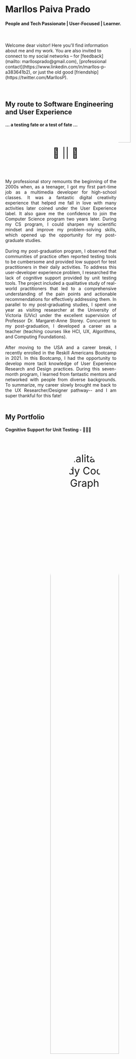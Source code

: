# Marllos Paiva Prado 
#### People and Tech Passionate \| User-Focused \| Learner.


<img src="lZgWcQEQ_400x400.jpg"
     alt="profile photo"
     style="width: 30%;
            height: auto;
            border-radius: 50%;
            float: right;
            margin-lefts: 20px;"/>

            
<br/>
<br/>
Welcome dear visitor! Here you'll find information about me and my work. You are also invited to connect to my social networks – for [feedback](mailto: marllosprado@gmail.com), [professional contact](https://www.linkedin.com/in/marllos-p-a383641b2), or just the old good [friendship](https://twitter.com/MarllosP).



<!--If you landed here, you probably wish to know a bit about me and my work. If it was an accidental click however, no hard feelings… You are still welcome to skim through the page, get to know a bit about me, and connect to my social networks – for feedback, professional contact or just plain good old friendship. <img src="ICQ-icon.png" alt="ICQ icon"
style="float: bottom; margin-right: 10px; width: 5%; height: auto;" />
 <a href="https://icq.im/marllosp"> <img src="ICQ-icon.png" alt="ICQ icon" style= "margin:0; padding:0; float:bottom; width: 3%; height: auto;"/> </a> 
-->

<br/>
<br/>
<br/>

<!--
####
* * *
####


## Me in less than 200 words
#### A mix of curiosity, accessibility and avocados. 


<p style="padding: 30px; font-size: xx-large; text-align: center;"> 🦝 + 👨‍🦽 + 🥑 </p>

<div style="text-align: justify">
Long story short, I was a young STEAM (Science, Technology, Engineering, and Mathematics) passionate boy, born in the 80/90’s, who grew up into a 36-year-old User Experience (UX) enthusiast, tech curious, and nature lover. So yes, the child alive inside me keeps bugging me to constantly analyze my numerous daily experiences as a user going from the new gadgets and packages on the market shelf to the accessibility issues in the closest pharmacy store -- which weirdly request that people have a car in order to get tested for Covid-19 (no, no pedestrian in the drive-thru, nor alternative option)! It is also this inner energy that motivates me to disassemble and reassemble my (and my friends') broken devices, just for the sake of curiosity and self-compensation if I succeed in bringing them back to life. Oh, and last but not least, there is a lot of this youth solicitude behind the many hours I spent along my life planting the seeds of my foods -- avocados in special, as they look too chock-full of life to be trashed away after giving me a delicious matinal avo-shake!
</div>


<br/>
<br/>
<br/>
-->
## My route to Software Engineering and  User Experience
#### ... a testing fate or a test of fate ...

<p style="padding: 30px; font-size: xx-large; text-align: center;">  🐜 || 🎲 </p>

<div style="text-align: justify">
My professional story remounts the beginning of the 2000s when, as a teenager, I got my first part-time job as a multimedia developer for high-school classes. It was a fantastic digital creativity experience that helped me fall in love with many activities later coined under the User Experience label. It also gave me the confidence to join the Computer Science program two years later. During my CS program, I could sharpen my scientific mindset and improve my problem-solving skills, which opened up the opportunity for my post-graduate studies.
<br/>     
<br/>     
During my post-graduation program, I observed that communities of practice often reported testing tools to be cumbersome and provided low support for test practitioners in their daily activities. To address this user-developer experience problem, I researched the lack of cognitive support provided by unit testing tools. The project included a qualitative study of real-world practitioners that led to a comprehensive understanding of the pain points and actionable recommendations for effectively addressing them. In parallel to my post-graduating studies, I spent one year as visiting researcher at the University of Victoria (UVic) under the excellent supervision of Professor Dr. Margaret-Anne Storey. Concurrent to my post-graduation, I developed a career as a teacher (teaching courses like HCI, UX, Algorithms, and Computing Foundations).
<br/>     
<br/>     
After moving to the USA and a career break, I recently enrolled in the Reskill Americans Bootcamp in 2021. In this Bootcamp, I had the opportunity to develop more tacit knowledge of User Experience Research and Design practices. During this seven-month program, I learned from fantastic mentors and networked with people from diverse backgrounds. To summarize, my career slowly brought me back to the UX Researcher/Designer pathway-- and I am super thankful for this fate!
<br/>     
<br/>     

</div>

## My Portfolio

#### Cognitive Support for Unit Testing - 🧠🧪🧠

<p style="padding: 30px; font-size: xx-large; text-align: center;"> 
<img src="graph.PNG" alt="Qualitative Study Coding Graph" style="width: 70%; height: auto; border-radius: 100%; float: center;"/>
</p> 

<div style="text-align: justify">
In this project I identified and characterized a research problem regarding the lack of user research for testing tools. I planned, conducted, and analyzed a qualitative study of practitioners to further understand the problem in the unit testing domain. The project's results and contributions include a framework and research agenda. They serve as actionable instruments for the testing community to incorporate practical improvements in cognitive support provided by current and future testing tools. Cognitive support is a key concept in offloading the users' memory during tools usage and has a direct impact on the improvement of the user experience during the tasks performed.
</div>
[See more about this project...](https://github.com/pradoprojects/Publications)

<br/>
<br/>

#### HCI/UX Classes - 📚📚📚

<p style="padding: 30px; font-size: xx-large; text-align: center;"> 
<img src="./uxlogo.png" alt="Data Structure Logo" style="width: 70%; height: auto; border-radius: 0%; float: center;"/>
</p> 

<div style="text-align: justify">
Here you can check materials and videos from my HCI and UX classes.
</div>
[See more about this project...](https://github.com/pradoprojects/UX-Classes)

<br/>
<br/>


#### Seedlers App - 🍅🥕🥔 [In Progress]

<p style="padding: 30px; font-size: xx-large; text-align: center;"> 
<img src="Seedlerslogo.png" alt="Seedlers Logo" style="width: 50%; height: auto; border-radius: 0%; float: center;"/>
</p> 

<div style="text-align: justify">
This is an ongoing project to design an app that will let plant enthusiasts connect to each other and share seeds/cuttings/ tips of their plants with other gardeners. The idea is to leverage users' well-being and environmentally sustainable attitudes by nurturing communities that share a common interest in plants.
</div>
[See more about this project...](https://github.com/pradoprojects/Seedlers)

<br/>
<br/>


#### LetMHelp! App - 📱🎓📱

<p style="padding: 30px; font-size: xx-large; text-align: center;"> 
<img src="LetMhelp!.png" alt="Seedlers Logo" style="width: 50%; height: auto; border-radius: 0%; float: center;"/>
</p> 

<div style="text-align: justify">
LetMHelp! was designed under the Reskill Americans Program as a team project carried out by my teammates and me. We had to design and implement an App to support self-learning students to find and connect to voluntary tutors in the tech field. I was the UX/UI designer of my team and my duties involved going through the Defining, Ideating, and Prototyping stages. I was also responsible for defining and designing the name and logo of the App. 
</div>
[See more about this project...](https://github.com/pradoprojects/Self-Learning-App)

<br/>
<br/>


#### WorldCitizen DonActor App - 🎁👖🎁

<p style="padding: 30px; font-size: xx-large; text-align: center;"> 
<img src="DonActor.png" alt="Seedlers Logo" style="width: 20%; height: auto; border-radius: 0%; float: center;"/>
</p> 

<div style="text-align: justify">
DonActor App was my first project at Reskill Americans Program. The app was intended to facilitate the donation process of clothes. In this project, I conducted the five design thinking stages (Empathize, Define, Ideate, Prototype, Test). I designed the UX/UI for the app as well as the name and Logo.
</div>
[See more about this project...](https://github.com/pradoprojects/DonActor)

<br/>
<br/>

#### SiAC - 👩‍🌾🧪👨‍🌾 

<p style="padding: 30px; font-size: xx-large; text-align: center;"> 
<img src="siaclogo.jpg" alt="SiAC Logo" style="width: 40%; height: auto; border-radius: 0%; float: center;"/>
</p> 

<div style="text-align: justify">
I developed this system to help automate the process of evaluation between employees of a corporation that I worked for, in the Agricultural Research field.</div>
[See more about this project...](https://github.com/pradoprojects/SiAC)

<br/>
<br/>



#### Algorithms and Programming for Beginners - 👩‍💻🧩👨‍💻

<p style="padding: 30px; font-size: xx-large; text-align: center;"> 
<img src="apb.jpg" alt="Project APB Photo" style="width: 70%; height: auto; border-radius: 50%; float: center;"/>
</p> 

<div style="text-align: justify">
The APB project was devoted to Brazilian high-school-level students that wished to learn how to program. The project focused on developing their algorithmic thinking in an innovative and unprecedented class experience - rather than just focusing on a programming language in the traditional way.
<br/>
<br/>
The project encompassed playful activities such as handcrafting bracelets with the student's initials in binary ASCII representation, cardboard games, problem-solving challenges, and team challenges mixed with computer programing.
</div>
[See more about this project...](https://github.com/pradoprojects/Project-APB)

<br/>
<br/>

#### Master Degree - 📚📚📚

<p style="padding: 30px; font-size: xx-large; text-align: center;"> 
<img src="./Testing strategy.png" alt="Data Structure Logo" style="width: 70%; height: auto; border-radius: 0%; float: center;"/>
</p> 

<div style="text-align: justify">
In this project (2007), I planned, designed, and conducted an experimental study to characterize and evaluate the cost and strength of white-box and black-box testing criteria, comparing object-oriented and procedural programs.
</div>
[See more about this project...](https://github.com/pradoprojects/MasterDegree_Artifacts)

<br/>
<br/>


#### Multimedia Flash Projects - 📚🎞🎨

<p style="padding: 30px; font-size: xx-large; text-align: center;">                                                    
  <img  style="border-radius:50px;" src="animations.png" alt="Screens and characters animated in flash" style="width: 70%; height: auto; border-radius: 0%; float: center;"/>
</p> 

<div style="text-align: justify">
Here you can check multimedia/animation projects for educational purposes that I developed in the early 2000s.
</div>  
[See more about this project...](https://github.com/pradoprojects/Multimedia-Flash-Projects)


<br/>
<br/>

#### Data Structure Classes - 📚📚📚

<p style="padding: 30px; font-size: xx-large; text-align: center;"> 
<img src="https://github.com/pradoprojects/DataStructures_Java/raw/main/dslogo.png" alt="Data Structure Logo" style="width: 70%; height: auto; border-radius: 0%; float: center;"/>
</p> 

<div style="text-align: justify">
Here you can check materials and videos from my Data Structure Classes.
</div>
[See more about this project...](https://github.com/pradoprojects/DataStructures_Java)

<br/>
<br/>

#### Other Projects

<div style="text-align: justify">
<span> <a href="https://github.com/pradoprojects"> <img src="Octocat.svg" alt="GitHub icon" style= "margin:0; padding:0; float:bottom; width: 3%; height: auto;"/> You can also check other projects that I designed/wrote/coded along my career in my GitHub repository. </a> </span>

<br/>
<br/>
     
<span> <a href="https://www.figma.com/@marllos"> <img src="Figma-logo.svg" alt="Figma icon" style= "margin:0; padding:0; float:bottom; width: 2%; height: auto;"/> My Figma profile with some recent works that I designed during my participation at the Reskill Americans Program. </a>  </span>
</div>

<br/>
<br/>
<br/>

## My thoughts on the role of User Experience Research
#### Cuisine with a grain of Class.

<p style="padding: 30px; font-size: xx-large; text-align: center;">  👨‍🍳 && 👨‍🏫 </p>

<div style="text-align: justify">
The same way STEAM activities were a thing way before someone coined a name, I consider that User Experience took the same evolutionary route. Both are an amalgam of practical and multidisciplinary concepts that we finally have a name to designate.

From my perspective, User Experience shares a lot of commonalities with gastronomy and teaching: It doesn’t matter the number of ingredients or load of theoretical knowledge you have at your disposal. If you can’t put things nicely together for YOUR audience you’ll fail to captivate them, convey your message and create a remarkable memory. I am not saying you must be awarded the equivalent to a Michelin or Global Teacher Prize before adventuring yourself into the UX field. But your UX design output must at least provoke similar feelings to that memorable dish that you tasted a decade ago during a trip, in a remote underrated restaurant -- or the classes of that teacher in your old school who immersed you and your classmates in a journey through space and time. In this sense, I’d risk saying that UX is part art, part science, but invariably driven by PURPOSE in every point of decision -- put in or taken out.  

As precisely coined by Louis Sullivan: “form follows function”. This max should guide all the points of decisions in a project that considers UX. This means that the focus for modeling the solution should not be in the product or service alone, but in the story that the person will live when in contact with the designed experience. It can’t come before or after, but along and intertwined in the project. Thus, developing UX skills entail two major aspects: sharpening empathy and critical sense in ourselves. 
</div>

<br/>
#### 👂 Empathy  

<div style="text-align: justify">
Empathy is directly connected to the artistic portion of UX. Without empathy, you can’t wear somebody’s shoes and truly access their necessities, emotions, aims, and claims. Put simply for Marvel fans, lack of empathy in UX is your passport into Wandavision World. For non-marvel fans, lack of empathy is your passport for wishful thinking… You will fail in providing an effective experience because you will be mirroring your inner feelings in the design. It can sound true, vibrant, and energetic to you. But putting in perspective, it is as ineffective as you trying to recognize yourself in a mirror that reflects somebody else’s image.  This is easier said than done, especially in a world that discourages empathy in many areas. The good news is that you can always revive and channel empathy towards design if caring about people is something that triggers your self-reward mechanism. Surely, it does in me.
</div>

<br/>
#### 🔬 Critical Sense

<div style="text-align: justify">
I tend to see critical sense as the main scientific skill demanded in User Experience Research. By sharpening critical sense, you are mastering your ability to take different perspectives in the analyses of the problem. That means you must be relentlessly open to evaluate and reevaluate the problem and the methods employed. You shall visit past successes and failures in similar and opposite projects. You must be willing to break apart and recombine the original problem, flip it upside-down as many times as possible until the “form follows function” key is activated. True critical sense demands high-doses of persistence and resilience to failure. Of course, the “fail fast, learn fast” approach is always welcome when it fits the problem. But as history teaches us, Thomas Edison made around 1K unsuccessful attempts at inventing the light bulb. In such cases, recalibrating the speed of “fast” can be an exercise of humbleness and acknowledging boundaries. Nonetheless, no one can deny the impact that electrical light had on modern life experience.
</div>

<br/>
<br/>
<br/>




## Books and Readings

Below are some book references that I like to read, consult and skim through.

- [Human-Computer Interaction](https://www.amazon.com/dp/0130461091/ref=cm_sw_r_tw_dp_SJFH5RA08NZ6HE6WP983) 
- [Interaction Design: Beyond Human-Computer Interaction by Helen Sharp](https://www.amazon.com/dp/1119547253/ref=cm_sw_r_tw_dp_PCHGZED2CQAB2C2DW180?_encoding=UTF8&psc=1) 
- [The Design of Everyday Things](https://www.amazon.com/Design-Everyday-Things-Revised-Expanded/dp/0465050654)
- [Don't Make Me Think!](https://www.amazon.com/Dont-Make-Me-Think-Usability/dp/0321344758)
- [Writing is Designing](https://rosenfeldmedia.com/books/writing-is-designing/)
- [Prototyping](https://rosenfeldmedia.com/books/prototyping/)
- [The User’s Journey](https://rosenfeldmedia.com/books/storymapping/)
- [Surveys That Work](https://rosenfeldmedia.com/books/surveys-that-work/)
- [Figure It Out: Getting from Information to Understanding](https://rosenfeldmedia.com/books/figure-it-out/)
- [Universal Principles of Design](https://www.amazon.com/Universal-Principles-Design-Revised-Updated/dp/1592535879)
- [Lean UX](https://www.amazon.com/Lean-UX-Applying-Principles-Experience/dp/1449311652)
- [Blind Spot](https://rosenfeldmedia.com/books/blind-spot/)
- [The Jobs To Be Done Playbook](https://rosenfeldmedia.com/books/jobs-to-be-done-book/)
- [About Face: The Essentials of Interaction Design](https://www.amazon.com/About-Face-Essentials-Interaction-Design/dp/1118766571)
- [Orchestrating Experiences](https://rosenfeldmedia.com/books/orchestrating-experiences/)
- [The User Experience Team of One](https://rosenfeldmedia.com/books/the-user-experience-team-of-one/)
- [Sprint: How to Solve Big Problems and Test New Ideas in Just Five Days](https://www.amazon.com/Sprint-Solve-Problems-Test-Ideas/dp/150112174X/ref=sr_1_1?dchild=1&keywords=Sprint%21&qid=1631310196&s=books&sr=1-1)
- [Just Enough Research](https://abookapart.com/products/just-enough-research) 
- [DataStory](https://www.amazon.com/dp/1940858984/ref=sspa_dk_detail_6?psc=1&pd_rd_i=1940858984&pd_rd_w=01yrs&pf_rd_p=91afecf5-8b2e-41e2-9f11-dc6992c6eaa1&pd_rd_wg=C4L5Q&pf_rd_r=HB323TR2SVHVC51217MN&pd_rd_r=43ed2a4e-2c91-4265-99d7-af8e02d8aa06&spLa=ZW5jcnlwdGVkUXVhbGlmaWVyPUExUTNTQ0pXRkNVOUFDJmVuY3J5cHRlZElkPUEwNTAzNjE3MzM0TjJURTVBVE9PVSZlbmNyeXB0ZWRBZElkPUEwMTIyMjY5MTdSQlVYNUFISkNDUSZ3aWRnZXROYW1lPXNwX2RldGFpbCZhY3Rpb249Y2xpY2tSZWRpcmVjdCZkb05vdExvZ0NsaWNrPXRydWU=)
- [Handbook of Usability Testing](https://www.amazon.com/Handbook-Usability-Testing-Conduct-Effective/dp/0470185481/ref=sr_1_1?dchild=1&keywords=Handbook+of+Usability+Testing&qid=1626719142&sr=8-1)
- [Remote Research](https://rosenfeldmedia.com/books/remote-research/)
- [Research Design](https://www.amazon.com/Research-Design-Quantitative-Community-Based-Participatory/dp/1462514383/ref=as_li_ss_tl?keywords=quantitive+ux+research&qid=1575837320&s=books&sr=1-2-fkmr0&linkCode=sl1&tag=designtalks-20&linkId=7f9f560d078142d8eb102d61a0c1f582&language=en_US)
- [Validating Product Ideas: Through Lean User Research](https://rosenfeldmedia.com/books/lean-user-research/)
- [Card Sorting](https://rosenfeldmedia.com/books/card-sorting/)
- [Interviewing Users](https://rosenfeldmedia.com/books/interviewing-users/)
- [Cognitive Psychology](https://www.amazon.com/dp/1305644654/ref=cm_sw_r_tw_dp_RESXS179F7GXDDTC69WJ?_encoding=UTF8&psc=1) 
- [https://www.designsystemsforfigma.com/](https://www.designsystemsforfigma.com/)




